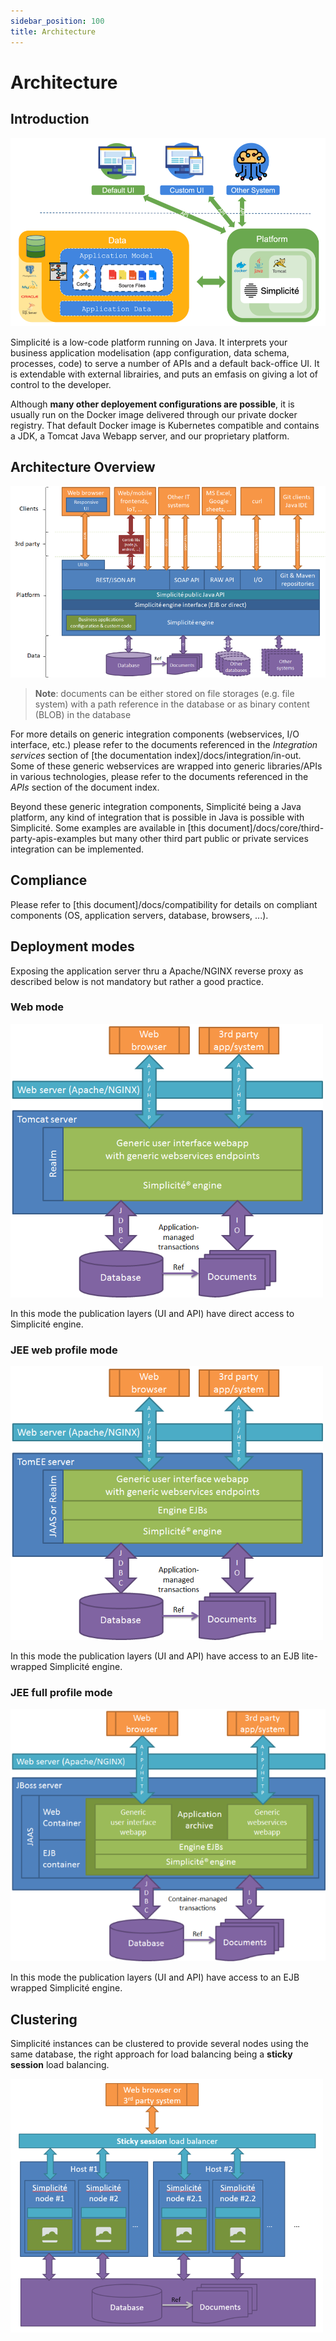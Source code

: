 ```yaml
---
sidebar_position: 100
title: Architecture
---
```


Architecture
============

Introduction
---------------------------

![Concept](img/architecture/concept.png)

Simplicité is a low-code platform running on Java. It interprets your business application modelisation (app configuration, data schema, processes, code) to serve a number of APIs and a default back-office UI. It is extendable with external librairies, and puts an emfasis on giving a lot of control to the developer.

Although **many other deployement configurations are possible**, it is usually run on the Docker image delivered through our private docker registry. That default Docker image is Kubernetes compatible and contains a JDK, a Tomcat Java Webapp server, and our proprietary platform.


Architecture Overview
--------

![Platform architecture overview](img/architecture/architecture-overview.png)

> **Note**: documents can be either stored on file storages (e.g. file system) with a path reference in the database or as binary content (BLOB) in the database

For more details on generic integration components (webservices, I/O interface, etc.) please refer to the documents referenced in the _Integration services_ section of [the documentation index]/docs/integration/in-out.
Some of these generic webservices are wrapped into generic libraries/APIs in various technologies, please refer to the documents referenced in the _APIs_ section of the document index.

Beyond these generic integration components, Simplicit&eacute; being a Java platform, any kind of integration that is possible in Java is possible with Simplicité.
Some examples are available in [this document]/docs/core/third-party-apis-examples but many other third part public or private services integration can be implemented. 

Compliance
----------

Please refer to [this document]/docs/compatibility for details on compliant components (OS, application servers, database, browsers, ...).

Deployment modes
----------------

Exposing the application server thru a Apache/NGINX reverse proxy as described below is not mandatory but rather a good practice.

<h3 id="deployment-web">Web mode</h3>

![Web mode](img/architecture/architecture-webmode.png)

In this mode the publication layers (UI and API) have direct access to Simplicité engine.

<h3 id="deployment-jee-webprofile">JEE web profile mode</h3>

![JEE web profile mode](img/architecture/architecture-webprofilemode.png)

In this mode the publication layers (UI and API) have access to an EJB lite-wrapped Simplicité engine.

<h3 id="deployment-jee-fullprofile">JEE full profile mode</h3>

![JEE full profile mode](img/architecture/architecture-fullprofilemode.png)

In this mode the publication layers (UI and API) have access to an EJB wrapped Simplicité engine.

Clustering
----------

Simplicit&eacute; instances can be clustered to provide several nodes using the same database, the right approach for load balancing being a **sticky session** load balancing.

![Clustering](img/architecture/architecture-clustering.png)